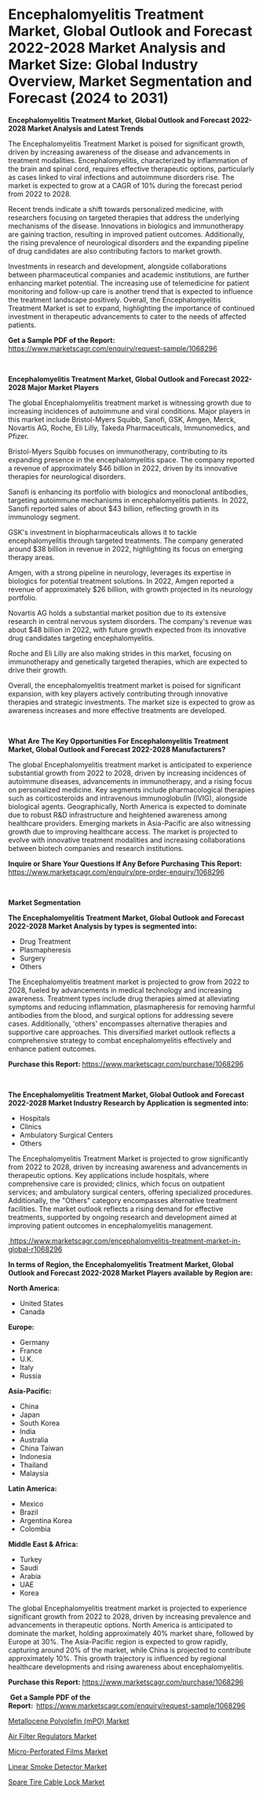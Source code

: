 <p><h1>Encephalomyelitis Treatment Market, Global Outlook and Forecast 2022-2028 Market Analysis and Market Size: Global Industry Overview, Market Segmentation and Forecast (2024 to 2031)</h1></p><p><strong>Encephalomyelitis Treatment Market, Global Outlook and Forecast 2022-2028 Market Analysis and Latest Trends</strong></p>
<p><p>The Encephalomyelitis Treatment Market is poised for significant growth, driven by increasing awareness of the disease and advancements in treatment modalities. Encephalomyelitis, characterized by inflammation of the brain and spinal cord, requires effective therapeutic options, particularly as cases linked to viral infections and autoimmune disorders rise. The market is expected to grow at a CAGR of 10% during the forecast period from 2022 to 2028.</p><p>Recent trends indicate a shift towards personalized medicine, with researchers focusing on targeted therapies that address the underlying mechanisms of the disease. Innovations in biologics and immunotherapy are gaining traction, resulting in improved patient outcomes. Additionally, the rising prevalence of neurological disorders and the expanding pipeline of drug candidates are also contributing factors to market growth.</p><p>Investments in research and development, alongside collaborations between pharmaceutical companies and academic institutions, are further enhancing market potential. The increasing use of telemedicine for patient monitoring and follow-up care is another trend that is expected to influence the treatment landscape positively. Overall, the Encephalomyelitis Treatment Market is set to expand, highlighting the importance of continued investment in therapeutic advancements to cater to the needs of affected patients.</p></p>
<p><strong>Get a Sample PDF of the Report:&nbsp;</strong> <a href="https://www.marketscagr.com/enquiry/request-sample/1068296">https://www.marketscagr.com/enquiry/request-sample/1068296</a></p>
<p>&nbsp;</p>
<p><strong>Encephalomyelitis Treatment Market, Global Outlook and Forecast 2022-2028 Major Market Players</strong></p>
<p><p>The global Encephalomyelitis treatment market is witnessing growth due to increasing incidences of autoimmune and viral conditions. Major players in this market include Bristol-Myers Squibb, Sanofi, GSK, Amgen, Merck, Novartis AG, Roche, Eli Lilly, Takeda Pharmaceuticals, Immunomedics, and Pfizer.</p><p>Bristol-Myers Squibb focuses on immunotherapy, contributing to its expanding presence in the encephalomyelitis space. The company reported a revenue of approximately $46 billion in 2022, driven by its innovative therapies for neurological disorders.</p><p>Sanofi is enhancing its portfolio with biologics and monoclonal antibodies, targeting autoimmune mechanisms in encephalomyelitis patients. In 2022, Sanofi reported sales of about $43 billion, reflecting growth in its immunology segment.</p><p>GSK's investment in biopharmaceuticals allows it to tackle encephalomyelitis through targeted treatments. The company generated around $38 billion in revenue in 2022, highlighting its focus on emerging therapy areas.</p><p>Amgen, with a strong pipeline in neurology, leverages its expertise in biologics for potential treatment solutions. In 2022, Amgen reported a revenue of approximately $26 billion, with growth projected in its neurology portfolio.</p><p>Novartis AG holds a substantial market position due to its extensive research in central nervous system disorders. The company's revenue was about $48 billion in 2022, with future growth expected from its innovative drug candidates targeting encephalomyelitis.</p><p>Roche and Eli Lilly are also making strides in this market, focusing on immunotherapy and genetically targeted therapies, which are expected to drive their growth.</p><p>Overall, the encephalomyelitis treatment market is poised for significant expansion, with key players actively contributing through innovative therapies and strategic investments. The market size is expected to grow as awareness increases and more effective treatments are developed.</p></p>
<p>&nbsp;</p>
<p><strong>What Are The Key Opportunities For Encephalomyelitis Treatment Market, Global Outlook and Forecast 2022-2028 Manufacturers?</strong></p>
<p><p>The global Encephalomyelitis treatment market is anticipated to experience substantial growth from 2022 to 2028, driven by increasing incidences of autoimmune diseases, advancements in immunotherapy, and a rising focus on personalized medicine. Key segments include pharmacological therapies such as corticosteroids and intravenous immunoglobulin (IVIG), alongside biological agents. Geographically, North America is expected to dominate due to robust R&D infrastructure and heightened awareness among healthcare providers. Emerging markets in Asia-Pacific are also witnessing growth due to improving healthcare access. The market is projected to evolve with innovative treatment modalities and increasing collaborations between biotech companies and research institutions.</p></p>
<p><strong>Inquire or Share Your Questions If Any Before Purchasing This Report:</strong> <a href="https://www.marketscagr.com/enquiry/pre-order-enquiry/1068296">https://www.marketscagr.com/enquiry/pre-order-enquiry/1068296</a></p>
<p>&nbsp;</p>
<p><strong>Market Segmentation</strong></p>
<p><strong>The Encephalomyelitis Treatment Market, Global Outlook and Forecast 2022-2028 Market Analysis by types is segmented into:</strong></p>
<p><ul><li>Drug Treatment</li><li>Plasmapheresis</li><li>Surgery</li><li>Others</li></ul></p>
<p><p>The Encephalomyelitis treatment market is projected to grow from 2022 to 2028, fueled by advancements in medical technology and increasing awareness. Treatment types include drug therapies aimed at alleviating symptoms and reducing inflammation, plasmapheresis for removing harmful antibodies from the blood, and surgical options for addressing severe cases. Additionally, 'others' encompasses alternative therapies and supportive care approaches. This diversified market outlook reflects a comprehensive strategy to combat encephalomyelitis effectively and enhance patient outcomes.</p></p>
<p><strong>Purchase this Report:&nbsp;</strong><a href="https://www.marketscagr.com/purchase/1068296">https://www.marketscagr.com/purchase/1068296</a></p>
<p>&nbsp;</p>
<p><strong>The Encephalomyelitis Treatment Market, Global Outlook and Forecast 2022-2028 Market Industry Research by Application is segmented into:</strong></p>
<p><ul><li>Hospitals</li><li>Clinics</li><li>Ambulatory Surgical Centers</li><li>Others</li></ul></p>
<p><p>The Encephalomyelitis Treatment Market is projected to grow significantly from 2022 to 2028, driven by increasing awareness and advancements in therapeutic options. Key applications include hospitals, where comprehensive care is provided; clinics, which focus on outpatient services; and ambulatory surgical centers, offering specialized procedures. Additionally, the "Others" category encompasses alternative treatment facilities. The market outlook reflects a rising demand for effective treatments, supported by ongoing research and development aimed at improving patient outcomes in encephalomyelitis management.</p></p>
<p><a href="https://www.marketscagr.com/encephalomyelitis-treatment-market-in-global-r1068296">&nbsp;https://www.marketscagr.com/encephalomyelitis-treatment-market-in-global-r1068296</a></p>
<p><strong>In terms of Region, the Encephalomyelitis Treatment Market, Global Outlook and Forecast 2022-2028 Market Players available by Region are:</strong></p>
<p>
    <p> <strong> North America: </strong>
        <ul>
            <li>United States</li>
            <li>Canada</li>
        </ul>
        </p> 
    <p> <strong> Europe: </strong>
        <ul>
            <li>Germany</li>
            <li>France</li>
            <li>U.K.</li>
            <li>Italy</li>
            <li>Russia</li>
        </ul>
        </p> 
    <p> <strong> Asia-Pacific: </strong>
        <ul>
            <li>China</li>
            <li>Japan</li>
            <li>South Korea</li>
            <li>India</li>
            <li>Australia</li>
            <li>China Taiwan</li>
            <li>Indonesia</li>
            <li>Thailand</li>
            <li>Malaysia</li>
        </ul>
        </p> 
    <p> <strong> Latin America: </strong>
        <ul>
            <li>Mexico</li>
            <li>Brazil</li>
            <li>Argentina Korea</li>
            <li>Colombia</li>
        </ul>
        </p> 
    <p> <strong> Middle East & Africa: </strong>
        <ul>
            <li>Turkey</li>
            <li>Saudi</li>
            <li>Arabia</li>
            <li>UAE</li>
            <li>Korea</li>
        </ul>
    </p>
    </p>
<p><p>The global Encephalomyelitis treatment market is projected to experience significant growth from 2022 to 2028, driven by increasing prevalence and advancements in therapeutic options. North America is anticipated to dominate the market, holding approximately 40% market share, followed by Europe at 30%. The Asia-Pacific region is expected to grow rapidly, capturing around 20% of the market, while China is projected to contribute approximately 10%. This growth trajectory is influenced by regional healthcare developments and rising awareness about encephalomyelitis.</p></p>
<p><strong>Purchase this Report: </strong><a href="https://www.marketscagr.com/purchase/1068296">https://www.marketscagr.com/purchase/1068296</a></p>
<p>&nbsp;<strong>Get a Sample PDF of the Report:&nbsp;&nbsp;</strong><a href="https://www.marketscagr.com/enquiry/request-sample/1068296">https://www.marketscagr.com/enquiry/request-sample/1068296</a></p>
<p><strong></strong></p>
<p><p><a href="https://issuu.com/reportprime-2/docs/metallocene-polyolefin-mpo-market-s_3be50099ac64fa">Metallocene Polyolefin (mPO) Market</a></p><p><a href="https://www.linkedin.com/pulse/air-filter-regulators-market-size-growing-cagr-132-report-covers-ssgtf?trackingId=0a%2BN%2F8%2BSSAOnQwVh5PEUvg%3D%3D">Air Filter Regulators Market</a></p><p><a href="https://issuu.com/reportprime-2/docs/micro-perforated-films-market-size-_8f4ced2eb38871">Micro-Perforated Films Market</a></p><p><a href="https://medium.com/@johnsantos2562/the-market-study-covers-the-linear-smoke-detector-market-across-various-segments-bca01e752309">Linear Smoke Detector Market</a></p><p><a href="https://www.linkedin.com/pulse/spare-tire-cable-lock-market-trends-analysis-opportunities-challenges-esilf?trackingId=BZFwI3xwTLKPsSVHQPlf9Q%3D%3D">Spare Tire Cable Lock Market</a></p></p>
